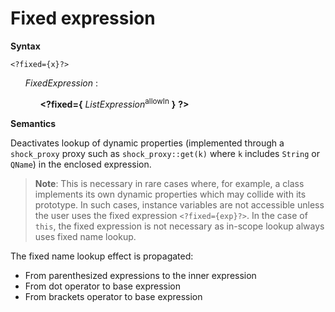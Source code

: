 # Fixed expression

**Syntax**

```
<?fixed={x}?>
```

<ul>
    <i>FixedExpression</i> :
    <ul>
        <b>&lt;?fixed=&#x7b;</b> <i>ListExpression</i><sup>allowIn</sup> <b>&#x7d;</b> <b>?&gt;</b>
    </ul>
</ul>

**Semantics**

Deactivates lookup of dynamic properties (implemented through a `shock_proxy` proxy such as `shock_proxy::get(k)` where `k` includes `String` or `QName`) in the enclosed expression.

> **Note**: This is necessary in rare cases where, for example, a class implements its own dynamic properties which may collide with its prototype. In such cases, instance variables are not accessible unless the user uses the fixed expression `<?fixed={exp}?>`. In the case of `this`, the fixed expression is not necessary as in-scope lookup always uses fixed name lookup.

The fixed name lookup effect is propagated:

- From parenthesized expressions to the inner expression
- From dot operator to base expression
- From brackets operator to base expression